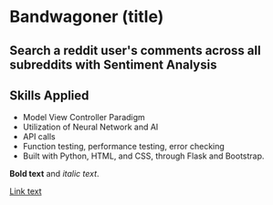 # Bandwagoner (title)
## Search a reddit user's comments across all subreddits with Sentiment Analysis
## Skills Applied

- Model View Controller Paradigm
- Utilization of Neural Network and AI
- API calls
- Function testing, performance testing, error checking
- Built with Python, HTML, and CSS, through Flask and Bootstrap.

**Bold text** and _italic text_.

[Link text](https://www.example.com)
